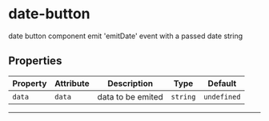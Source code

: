 # date-button

date button component emit 'emitDate' event with a passed date string

## Properties

| Property | Attribute | Description       | Type     | Default     |
|----------|-----------|-------------------| -------- | ----------- |
| `data`   | `data`    | data to be emited | `string` | `undefined` |


---------------------------------------------